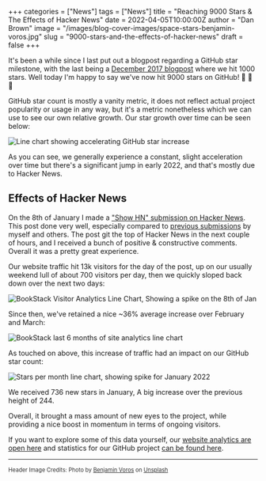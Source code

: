 +++
categories = ["News"]
tags = ["News"]
title = "Reaching 9000 Stars & The Effects of Hacker News"
date = 2022-04-05T10:00:00Z
author = "Dan Brown"
image = "/images/blog-cover-images/space-stars-benjamin-voros.jpg"
slug = "9000-stars-and-the-effects-of-hacker-news"
draft = false
+++

It's been a while since I last put out a blogpost regarding a GitHub star milestone, with the last being a [December 2017 blogpost](blog/1k-stars-and-v0-19-0/) where we hit 1000 stars.
Well today I'm happy to say we've now hit 9000 stars on GitHub! 🥳 🥳 🥳

GitHub star count is mostly a vanity metric, it does not reflect actual project popularity or usage in any way, but it's a metric nonetheless which we can use to see our own relative growth. Our star growth over time can be seen below:

![Line chart showing accelerating GitHub star increase](/images/2022/04/star_growth.png)

As you can see, we generally experience a constant, slight acceleration over time but there's a significant jump in early 2022, and that's mostly due to Hacker News.

## Effects of Hacker News

On the 8th of January I made a ["Show HN" submission on Hacker News](https://news.ycombinator.com/item?id=29851834). This post done very well, especially compared to [previous submissions](https://news.ycombinator.com/from?site=bookstackapp.com) by myself and others. 
The post git the top of Hacker News in the next couple of hours, and I received a bunch of positive & constructive comments. Overall it was a pretty great experience.

Our website traffic hit 13k visitors for the day of the post, up on our usually weekend lull of about 700 visitors per day, then we quickly sloped back down over the next two days:

![BookStack Visitor Analytics Line Chart, Showing a spike on the 8th of Jan](/images/2022/04/bookstack_traffic_hn_week.png)

Since then, we've retained a nice ~36% average increase over February and March:

![BookStack last 6 months of site analytics line chart](/images/2022/04/bookstack_traffic_hn_6m.png)

As touched on above, this increase of traffic had an impact on our GitHub star count:

![Stars per month line chart, showing spike for January 2022](/images/2022/04/stars_per_month.png)

We received 736 new stars in January, A big increase over the previous height of 244.

Overall, it brought a mass amount of new eyes to the project, while providing a nice boost in momentum in terms of ongoing visitors.

If you want to explore some of this data yourself, our [website analytics are open here](https://analytics.bookstackapp.com/bookstackapp.com) and statistics for our GitHub project [can be found here](https://gh-stats.bookstackapp.com/).

----

<span style="font-size: 0.8em;opacity:0.9;">Header Image Credits: <span>Photo by <a href="https://unsplash.com/@vorosbenisop?utm_source=unsplash&utm_medium=referral&utm_content=creditCopyText">Benjamin Voros</a> on <a href="https://unsplash.com/s/photos/stars-landscape?utm_source=unsplash&utm_medium=referral&utm_content=creditCopyText">Unsplash</a></span></span>
